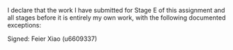 I declare that the work I have submitted for Stage E of this assignment and all stages before it is entirely my own work, with the
following documented exceptions:

Signed: Feier Xiao (u6609337)
